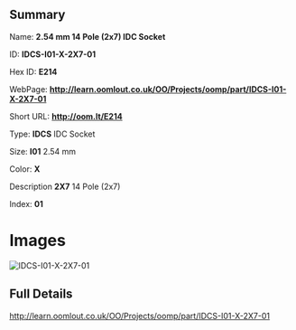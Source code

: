 

## Summary
 
Name: __2.54 mm 14 Pole (2x7) IDC Socket__

ID: __IDCS-I01-X-2X7-01__

Hex ID: __E214__

WebPage: __http://learn.oomlout.co.uk/OO/Projects/oomp/part/IDCS-I01-X-2X7-01__

Short URL: __http://oom.lt/E214__


Type: __IDCS__ IDC Socket 

Size: __I01__ 2.54 mm 

Color: __X__  

Description __2X7__ 14 Pole (2x7) 

Index: __01__


 # Images
![IDCS-I01-X-2X7-01](http://oomlout.com/oomp-gen/parts/IDCS-I01-X-2X7-01/IDCS-I01-X-2X7-01_420.jpg)



 ## Full Details

 http://learn.oomlout.co.uk/OO/Projects/oomp/part/IDCS-I01-X-2X7-01














